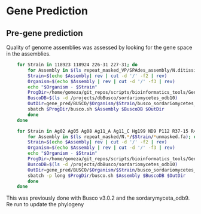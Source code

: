 # Gene Prediction

## Pre-gene prediction

Quality of genome assemblies was assessed by looking for the gene space in the assemblies.

```bash
    for Strain in 118923 118924 226-31 227-31; do
        for Assembly in $(ls repeat_masked_VP/SPAdes_assembly/N.ditissima/$Strain/*unmasked.fa); do
        Strain=$(echo $Assembly| rev | cut -d '/' -f2 | rev) 
        Organism=$(echo $Assembly | rev | cut -d '/' -f3 | rev) 
        echo "$Organism - $Strain"
        ProgDir=/home/gomeza/git_repos/scripts/bioinformatics_tools/Gene_prediction
        BuscoDB=$(ls -d /projects/dbBusco/sordariomycetes_odb10)
        OutDir=gene_pred/BUSCO/$Organism/$Strain/busco_sordariomycetes_obd10
        sbatch $ProgDir/busco.sh $Assembly $BuscoDB $OutDir
        done
    done

    for Strain in Ag02 Ag05 Ag08 Ag11_A Ag11_C Hg199 ND9 P112 R37-15 R41-15 R45-15 R6-17-3 R68-17-C2 SVK2 Ag04 Ag06 Ag09_A Ag11_B BGV344 ND8 OPC304 R0905 R39-15 R42-15 R6-17-2 R68-17-C3 SVK1 NMaj; do
        for Assembly in $(ls repeat_masked/N.*/$Strain/*unmasked.fa); do
        Strain=$(echo $Assembly| rev | cut -d '/' -f2 | rev) 
        Organism=$(echo $Assembly | rev | cut -d '/' -f3 | rev) 
        echo "$Organism - $Strain"
        ProgDir=/home/gomeza/git_repos/scripts/bioinformatics_tools/Gene_prediction
        BuscoDB=$(ls -d /projects/dbBusco/sordariomycetes_odb10)
        OutDir=gene_pred/BUSCO/$Organism/$Strain/busco_sordariomycetes_obd10
        sbatch -p long $ProgDir/busco.sh $Assembly $BuscoDB $OutDir
        done
    done
```
This was previously done with Busco v3.0.2 and the sordarymyceta_odb9. Re run to update the phylogeny

